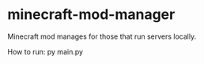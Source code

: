 # minecraft-mod-manager
Minecraft mod manages for those that run servers locally.

How to run: py main.py